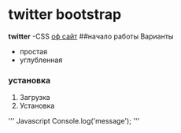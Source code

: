 # twitter bootstrap

**twitter** -CSS [оф сайт](https://twitter.com)
##начало работы
Варианты
* простая
* углубленная

### установка
1. Загрузка
1. Установка

''' Javascript
Console.log('message');
'''
